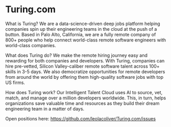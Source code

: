 # Turing.com
What is Turing? 
We are a data-science-driven deep jobs platform helping companies spin up their engineering teams in the cloud at the push of a button. Based in Palo Alto, California, we are a fully remote company of 800+ people who help connect world-class remote software engineers with world-class companies.  

What does Turing do? 
We make the remote hiring journey easy and rewarding for both companies and developers. With Turing, companies can hire pre-vetted, Silicon Valley-caliber remote software talent across 100+ skills in 3-5 days. We also democratize opportunities for remote developers from around the world by offering them high-quality software jobs with top US firms.  

How does Turing work? 
Our Intelligent Talent Cloud uses AI to source, vet, match, and manage over a million developers worldwide. This, in turn, helps organizations save valuable time and resources as they build their dream engineering team in a matter of days.

Open positions here: https://github.com/leolacoliver/Turing.com/issues

